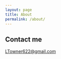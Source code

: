 ```yaml
---
layout: page
title: About
permalink: /about/
---
```


## Contact me

[LTowner622@gmail.com](mailto:ltowner622@gmail.com)
